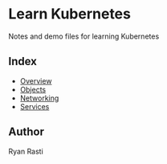 # Learn Kubernetes

Notes and demo files for learning Kubernetes

## Index

* [Overview](./kubernetes-overview.md)
* [Objects](./kubernetes-objects.md)
* [Networking](./networking/kubernetes-networking.md)
* [Services](./kubernetes-services.md)

## Author

Ryan Rasti